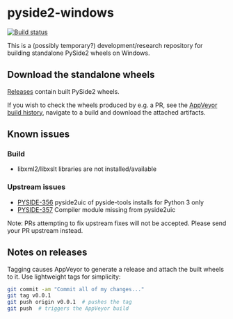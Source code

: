 # pyside2-windows

[![Build status](https://ci.appveyor.com/api/projects/status/fhgrc83ql9w09kei/branch/master?svg=true)](https://ci.appveyor.com/project/fredrikaverpil/pyside2-windows/branch/master)

This is a (possibly temporary?) development/research repository for building standalone PySide2 wheels on Windows.


## Download the standalone wheels

[Releases](https://github.com/fredrikaverpil/pyside2-windows/releases) contain built PySide2 wheels.

If you wish to check the wheels produced by e.g. a PR, see the [AppVeyor build history](https://ci.appveyor.com/project/fredrikaverpil/pyside2-windows/history), navigate to a build and download the attached artifacts.


## Known issues

### Build
- libxml2/libxslt libraries are not installed/available

### Upstream issues
- [PYSIDE-356](https://bugreports.qt.io/browse/PYSIDE-356) pyside2uic of pyside-tools installs for Python 3 only
- [PYSIDE-357](https://bugreports.qt.io/browse/PYSIDE-357) Compiler module missing from pyside2uic

Note: PRs attempting to fix upstream fixes will not be accepted. Please send your PR upstream instead.


## Notes on releases

Tagging causes AppVeyor to generate a release and attach the built wheels to it. Use lightweight tags for simplicity:

```bash
git commit -am "Commit all of my changes..."
git tag v0.0.1
git push origin v0.0.1  # pushes the tag
git push  # triggers the AppVeyor build
```
